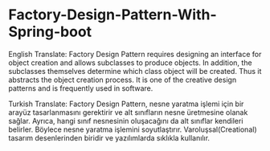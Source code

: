# Factory-Design-Pattern-With-Spring-boot
English Translate: Factory Design Pattern requires designing an interface for object creation and allows subclasses to produce objects. In addition, the subclasses themselves determine which class object will be created. Thus it abstracts the object creation process. It is one of the creative design patterns and is frequently used in software.

Turkish Translate: Factory Design Pattern, nesne yaratma işlemi için bir arayüz tasarlanmasını gerektirir ve alt sınıfların nesne üretmesine olanak sağlar. Ayrıca, hangi sınıf nesnesinin oluşacağını da alt sınıflar kendileri belirler. Böylece nesne yaratma işlemini soyutlaştırır. Varoluşsal(Creational) tasarım desenlerinden biridir ve yazılımlarda sıklıkla kullanılır.
